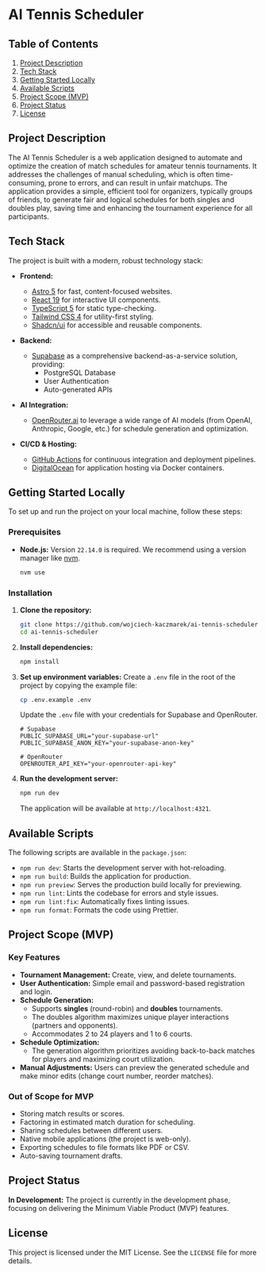 # AI Tennis Scheduler

## Table of Contents

1. [Project Description](#project-description)
2. [Tech Stack](#tech-stack)
3. [Getting Started Locally](#getting-started-locally)
4. [Available Scripts](#available-scripts)
5. [Project Scope (MVP)](#project-scope-mvp)
6. [Project Status](#project-status)
7. [License](#license)

## Project Description

The AI Tennis Scheduler is a web application designed to automate and optimize the creation of match schedules for amateur tennis tournaments. It addresses the challenges of manual scheduling, which is often time-consuming, prone to errors, and can result in unfair matchups. The application provides a simple, efficient tool for organizers, typically groups of friends, to generate fair and logical schedules for both singles and doubles play, saving time and enhancing the tournament experience for all participants.

## Tech Stack

The project is built with a modern, robust technology stack:

- **Frontend:**
  - [Astro 5](https://astro.build/) for fast, content-focused websites.
  - [React 19](https://react.dev/) for interactive UI components.
  - [TypeScript 5](https://www.typescriptlang.org/) for static type-checking.
  - [Tailwind CSS 4](https://tailwindcss.com/) for utility-first styling.
  - [Shadcn/ui](https://ui.shadcn.com/) for accessible and reusable components.

- **Backend:**
  - [Supabase](https://supabase.io/) as a comprehensive backend-as-a-service solution, providing:
    - PostgreSQL Database
    - User Authentication
    - Auto-generated APIs

- **AI Integration:**
  - [OpenRouter.ai](https://openrouter.ai/) to leverage a wide range of AI models (from OpenAI, Anthropic, Google, etc.) for schedule generation and optimization.

- **CI/CD & Hosting:**
  - [GitHub Actions](https://github.com/features/actions) for continuous integration and deployment pipelines.
  - [DigitalOcean](https://www.digitalocean.com/) for application hosting via Docker containers.

## Getting Started Locally

To set up and run the project on your local machine, follow these steps:

### Prerequisites

- **Node.js:** Version `22.14.0` is required. We recommend using a version manager like [nvm](https://github.com/nvm-sh/nvm).
  ```bash
  nvm use
  ```

### Installation

1.  **Clone the repository:**

    ```bash
    git clone https://github.com/wojciech-kaczmarek/ai-tennis-scheduler.git
    cd ai-tennis-scheduler
    ```

2.  **Install dependencies:**

    ```bash
    npm install
    ```

3.  **Set up environment variables:**
    Create a `.env` file in the root of the project by copying the example file:

    ```bash
    cp .env.example .env
    ```

    Update the `.env` file with your credentials for Supabase and OpenRouter.

    ```env
    # Supabase
    PUBLIC_SUPABASE_URL="your-supabase-url"
    PUBLIC_SUPABASE_ANON_KEY="your-supabase-anon-key"

    # OpenRouter
    OPENROUTER_API_KEY="your-openrouter-api-key"
    ```

4.  **Run the development server:**
    ```bash
    npm run dev
    ```
    The application will be available at `http://localhost:4321`.

## Available Scripts

The following scripts are available in the `package.json`:

- `npm run dev`: Starts the development server with hot-reloading.
- `npm run build`: Builds the application for production.
- `npm run preview`: Serves the production build locally for previewing.
- `npm run lint`: Lints the codebase for errors and style issues.
- `npm run lint:fix`: Automatically fixes linting issues.
- `npm run format`: Formats the code using Prettier.

## Project Scope (MVP)

### Key Features

- **Tournament Management:** Create, view, and delete tournaments.
- **User Authentication:** Simple email and password-based registration and login.
- **Schedule Generation:**
  - Supports **singles** (round-robin) and **doubles** tournaments.
  - The doubles algorithm maximizes unique player interactions (partners and opponents).
  - Accommodates 2 to 24 players and 1 to 6 courts.
- **Schedule Optimization:**
  - The generation algorithm prioritizes avoiding back-to-back matches for players and maximizing court utilization.
- **Manual Adjustments:** Users can preview the generated schedule and make minor edits (change court number, reorder matches).

### Out of Scope for MVP

- Storing match results or scores.
- Factoring in estimated match duration for scheduling.
- Sharing schedules between different users.
- Native mobile applications (the project is web-only).
- Exporting schedules to file formats like PDF or CSV.
- Auto-saving tournament drafts.

## Project Status

**In Development:** The project is currently in the development phase, focusing on delivering the Minimum Viable Product (MVP) features.

## License

This project is licensed under the MIT License. See the `LICENSE` file for more details.
